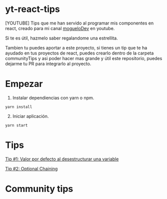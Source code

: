 # yt-react-tips

[YOUTUBE] Tips que me han servido al programar mis componentes en react, creado para mi canal [mogueloDev](https://www.youtube.com/channel/UC7We0v9R6p88V7op23oCnWw) en youtube.

Si te es útil, hazmelo saber regalandome una estrellita.

Tambien tu puedes aportar a este proyecto, si tienes un tip que te ha ayudado en tus proyectos de react, puedes crearlo dentro de la carpeta communityTips y asi poder hacer mas grande y útil este repositorio, puedes dejarme tu PR para integrarlo al proyecto.

# Empezar

1. Instalar dependiencias con yarn o npm.

```
yarn install
```

2. Iniciar aplicación.

```
yarn start
```

# Tips

[Tip #1: Valor por defecto al desestructurar una variable](https://www.youtube.com/watch?v=T0ewUhBr0Xo)

[Tip #2: Optional Chaining](https://www.youtube.com/watch?v=Qyqok5ITBFs)


# Community tips

